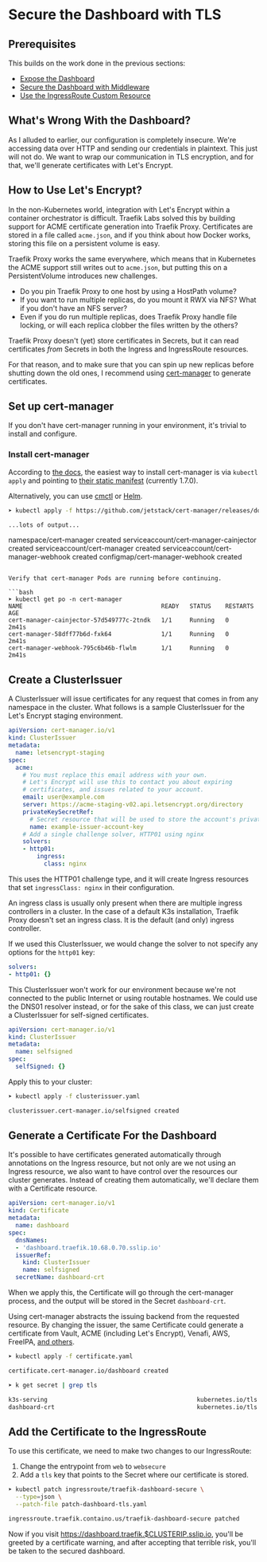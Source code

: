 # Secure the Dashboard with TLS

## Prerequisites

This builds on the work done in the previous sections:

- [Expose the Dashboard](../01-Expose-the-Dashboard/README.md)
- [Secure the Dashboard with Middleware](../02-Expose-the-Dashboard/README.md)
- [Use the IngressRoute Custom Resource](../03-Use-the-IngressRoute-Custom-Resource)

## What's Wrong With the Dashboard?

As I alluded to earlier, our configuration is completely insecure. We're accessing data over HTTP and sending our credentials in plaintext. This just will not do. We want to wrap our communication in TLS encryption, and for that, we'll generate certificates with Let's Encrypt.

## How to Use Let's Encrypt?

In the non-Kubernetes world, integration with Let's Encrypt within a container orchestrator is difficult. Traefik Labs solved this by building support for ACME certificate generation into Traefik Proxy. Certificates are stored in a file called `acme.json`, and if you think about how Docker works, storing this file on a persistent volume is easy.

Traefik Proxy works the same everywhere, which means that in Kubernetes the ACME support still writes out to `acme.json`, but putting this on a PersistentVolume introduces new challenges.

- Do you pin Traefik Proxy to one host by using a HostPath volume?
- If you want to run multiple replicas, do you mount it RWX via NFS? What if you don't have an NFS server?
- Even if you do run multiple replicas, does Traefik Proxy handle file locking, or will each replica clobber the files written by the others?

Traefik Proxy doesn't (yet) store certificates in Secrets, but it can read certificates _from_ Secrets in both the Ingress and IngressRoute resources.

For that reason, and to make sure that you can spin up new replicas before shutting down the old ones, I recommend using [cert-manager](https://cert-manager.io) to generate certificates.

## Set up cert-manager

If you don't have cert-manager running in your environment, it's trivial to install and configure.

### Install cert-manager

According to [the docs](https://cert-manager.io/docs/installation/), the easiest way to install cert-manager is via `kubectl apply` and pointing to [their static manifest](https://github.com/jetstack/cert-manager/releases/download/v1.7.0/cert-manager.yaml) (currently 1.7.0).

Alternatively, you can use [cmctl](https://cert-manager.io/docs/installation/cmctl/) or [Helm](https://cert-manager.io/docs/installation/helm/).

```bash
➤ kubectl apply -f https://github.com/jetstack/cert-manager/releases/download/v1.7.0/cert-manager.yaml

...lots of output...
```
namespace/cert-manager created
serviceaccount/cert-manager-cainjector created
serviceaccount/cert-manager created
serviceaccount/cert-manager-webhook created
configmap/cert-manager-webhook created
```

Verify that cert-manager Pods are running before continuing.

```bash
➤ kubectl get po -n cert-manager
NAME                                       READY   STATUS    RESTARTS   AGE
cert-manager-cainjector-57d549777c-2tndk   1/1     Running   0          2m41s
cert-manager-58dff77b6d-fxk64              1/1     Running   0          2m41s
cert-manager-webhook-795c6b46b-flwlm       1/1     Running   0          2m41s
```

## Create a ClusterIssuer

A ClusterIssuer will issue certificates for any request that comes in from any namespace in the cluster. What follows is a sample ClusterIssuer for the Let's Encrypt staging environment.

```yaml
apiVersion: cert-manager.io/v1
kind: ClusterIssuer
metadata:
  name: letsencrypt-staging
spec:
  acme:
    # You must replace this email address with your own.
    # Let's Encrypt will use this to contact you about expiring
    # certificates, and issues related to your account.
    email: user@example.com
    server: https://acme-staging-v02.api.letsencrypt.org/directory
    privateKeySecretRef:
      # Secret resource that will be used to store the account's private key.
      name: example-issuer-account-key
    # Add a single challenge solver, HTTP01 using nginx
    solvers:
    - http01:
        ingress:
          class: nginx
```

This uses the HTTP01 challenge type, and it will create Ingress resources that set `ingressClass: nginx` in their configuration.

An ingress class is usually only present when there are multiple ingress controllers in a cluster. In the case of a default K3s installation, Traefik Proxy doesn't set an ingress class. It is the default (and only) ingress controller.

If we used this ClusterIssuer, we would change the solver to not specify any options for the `http01` key:

```yaml
solvers:
- http01: {}
```

This ClusterIssuer won't work for our environment because we're not connected to the public Internet or using routable hostnames. We could use the DNS01 resolver instead, or for the sake of this class, we can just create a ClusterIssuer for self-signed certificates.

```yaml
apiVersion: cert-manager.io/v1
kind: ClusterIssuer
metadata:
  name: selfsigned
spec:
  selfSigned: {}
```

Apply this to your cluster:

```bash
➤ kubectl apply -f clusterissuer.yaml

clusterissuer.cert-manager.io/selfsigned created
```

## Generate a Certificate For the Dashboard

It's possible to have certificates generated automatically through annotations on the Ingress resource, but not only are we not using an Ingress resource, we also want to have control over the resources our cluster generates. Instead of creating them automatically, we'll declare them with a Certificate resource.

```yaml
apiVersion: cert-manager.io/v1
kind: Certificate
metadata:
  name: dashboard
spec:
  dnsNames:
  - 'dashboard.traefik.10.68.0.70.sslip.io'
  issuerRef:
    kind: ClusterIssuer
    name: selfsigned
  secretName: dashboard-crt
```

When we apply this, the Certificate will go through the cert-manager process, and the output will be stored in the Secret `dashboard-crt`.

Using cert-manager abstracts the issuing backend from the requested resource. By changing the issuer, the same Certificate could generate a certificate from Vault, ACME (including Let's Encrypt), Venafi, AWS, FreeIPA, [and others](https://cert-manager.io/docs/configuration/external/).

```bash
➤ kubectl apply -f certificate.yaml

certificate.cert-manager.io/dashboard created

➤ k get secret | grep tls

k3s-serving                                          kubernetes.io/tls                     2      157m
dashboard-crt                                        kubernetes.io/tls                     3      16s
```

## Add the Certificate to the IngressRoute

To use this certificate, we need to make two changes to our IngressRoute:

1. Change the entrypoint from `web` to `websecure`
2. Add a `tls` key that points to the Secret where our certificate is stored.

```bash
➤ kubectl patch ingressroute/traefik-dashboard-secure \
  --type=json \
  --patch-file patch-dashboard-tls.yaml

ingressroute.traefik.containo.us/traefik-dashboard-secure patched
```

Now if you visit https://dashboard.traefik.$CLUSTERIP.sslip.io, you'll be greeted by a certificate warning, and after accepting that terrible risk, you'll be taken to the secured dashboard.
